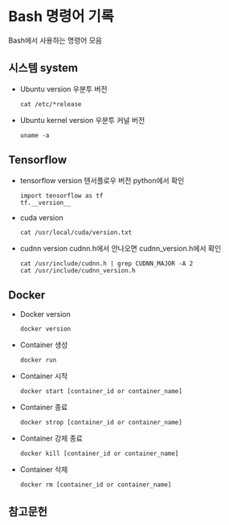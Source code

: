 # Bash 명령어 기록
Bash에서 사용하는 명령어 모음

## 시스템 system
* Ubuntu version 우분투 버전
    ```
    cat /etc/*release
    ```
* Ubuntu kernel version 우분투 커널 버전
    ```
    uname -a
    ```

## Tensorflow 
* tensorflow version 텐서플로우 버전
  python에서 확인
    ```
    import tensorflow as tf
    tf.__version__
    ```
* cuda version
    ```
    cat /usr/local/cuda/version.txt
    ```
* cudnn version
    cudnn.h에서 안나오면 cudnn_version.h에서 확인
    ```
    cat /usr/include/cudnn.h | grep CUDNN_MAJOR -A 2
    cat /usr/include/cudnn_version.h
    ```

## Docker 
* Docker version
    ```
    docker version
    ```
* Container 생성
    ```
    docker run
    ```
* Container 시작
    ```
    docker start [container_id or container_name]
    ```
* Container 종료
    ```
    docker strop [container_id or container_name]
    ```
* Container 강제 종료
    ```
    docker kill [container_id or container_name]
    ```
* Container 삭제
    ```
    docker rm [container_id or container_name]
    ```

## 참고문헌